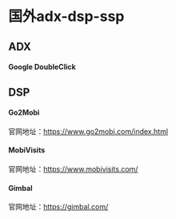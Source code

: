 # 国外adx-dsp-ssp



## ADX

#### Google DoubleClick



## DSP



#### Go2Mobi

官网地址：https://www.go2mobi.com/index.html



#### MobiVisits

官网地址：https://www.mobivisits.com/



#### Gimbal

官网地址：https://gimbal.com/

